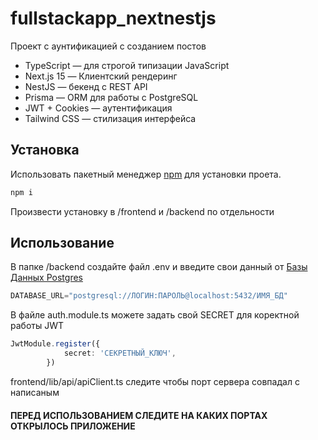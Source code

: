 # fullstackapp_nextnestjs

Проект с аунтификацией с созданием постов
- TypeScript — для строгой типизации JavaScript
- Next.js 15 — Клиентский рендеринг
- NestJS — бекенд с REST API
- Prisma — ORM для работы с PostgreSQL
- JWT + Cookies — аутентификация
- Tailwind CSS — стилизация интерфейса

## Установка

Использовать пакетный менеджер [npm](https://www.npmjs.com/) для установки проета.

```bash
npm i
```
Произвести установку в /frontend и /backend по отдельности

## Использование

В папке /backend создайте файл .env и введите свои данный от [Базы Данных Postgres](https://www.postgresql.org/) 
```typescript
DATABASE_URL="postgresql://ЛОГИН:ПАРОЛЬ@localhost:5432/ИМЯ_БД"
```

В файле auth.module.ts можете задать свой SECRET для коректной работы JWT 
```typescript
JwtModule.register({
            secret: 'СЕКРЕТНЫЙ_КЛЮЧ',
        })
```
frontend/lib/api/apiClient.ts следите чтобы порт сервера совпадал с написаным

#### ПЕРЕД ИСПОЛЬЗОВАНИЕМ СЛЕДИТЕ НА КАКИХ ПОРТАХ ОТКРЫЛОСЬ ПРИЛОЖЕНИЕ

